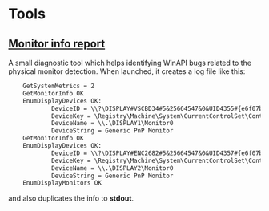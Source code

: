 # Tools

## [Monitor info report](tools/monitor_info_report)

A small diagnostic tool which helps identifying WinAPI bugs related to the physical monitor detection. When launched, it creates a log file like this:

```txt
    GetSystemMetrics = 2
    GetMonitorInfo OK
    EnumDisplayDevices OK:
            DeviceID = \\?\DISPLAY#VSCBD34#5&25664547&0&UID4355#{e6f07b5f-ee97-4a90-b076-33f57bf4eaa7}
            DeviceKey = \Registry\Machine\System\CurrentControlSet\Control\Class\{4d36e96e-e325-11ce-bfc1-08002be10318}\0002
            DeviceName = \\.\DISPLAY1\Monitor0
            DeviceString = Generic PnP Monitor
    GetMonitorInfo OK
    EnumDisplayDevices OK:
            DeviceID = \\?\DISPLAY#ENC2682#5&25664547&0&UID4357#{e6f07b5f-ee97-4a90-b076-33f57bf4eaa7}
            DeviceKey = \Registry\Machine\System\CurrentControlSet\Control\Class\{4d36e96e-e325-11ce-bfc1-08002be10318}\0003
            DeviceName = \\.\DISPLAY2\Monitor0
            DeviceString = Generic PnP Monitor
    EnumDisplayMonitors OK
```

and also duplicates the info to **stdout**.
